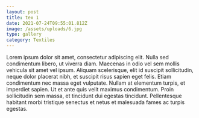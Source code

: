 ```yaml
---
layout: post
title: tex 1
date: 2021-07-24T09:55:01.812Z
image: /assets/uploads/6.jpg
type: gallery
category: Textiles
---
```

Lorem ipsum dolor sit amet, consectetur adipiscing elit. Nulla sed condimentum libero, ut viverra diam. Maecenas in odio vel sem mollis vehicula sit amet vel ipsum. Aliquam scelerisque, elit id suscipit sollicitudin, neque dolor placerat nibh, et suscipit risus sapien eget felis. Etiam condimentum nec massa eget vulputate. Nullam at elementum turpis, et imperdiet sapien. Ut et ante quis velit maximus condimentum. Proin sollicitudin sem massa, et tincidunt dui egestas tincidunt. Pellentesque habitant morbi tristique senectus et netus et malesuada fames ac turpis egestas.